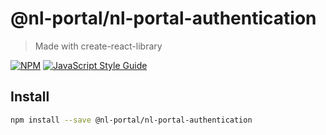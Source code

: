 # @nl-portal/nl-portal-authentication

> Made with create-react-library

[![NPM](https://img.shields.io/npm/v/@nl-portal/nl-portal-user-interface.svg)](https://www.npmjs.com/package/@nl-portal/nl-portal-user-interface)
[![JavaScript Style Guide](https://img.shields.io/badge/code_style-standard-brightgreen.svg)](https://standardjs.com)

## Install

```bash
npm install --save @nl-portal/nl-portal-authentication
```
